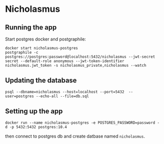 # Nicholasmus

## Running the app
Start postgres docker and postgraphile:
```
docker start nicholasmus-postgres
postgraphile -c postgres://postgres:password@localhost:5432/nicholasmus --jwt-secret secret --default-role anonymous --jwt-token-identifier nicholasmus.jwt_token -s nicholasmus_private,nicholasmus --watch
```

## Updating the database
```
psql --dbname=nicholasmus --host=localhost --port=5432  --user=postgres --echo-all --file=db.sql
```
## Setting up the app
```
docker run --name nicholasmus-postgres -e POSTGRES_PASSWORD=password -d -p 5432:5432 postgres:10.4
```
then connect to postgres db and create datbase named `nicholasmus`.
